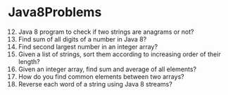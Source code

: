 # Java8Problems

12) Java 8 program to check if two strings are anagrams or not?
13) Find sum of all digits of a number in Java 8?
14) Find second largest number in an integer array?
15) Given a list of strings, sort them according to increasing order of their length?
16) Given an integer array, find sum and average of all elements?
17) How do you find common elements between two arrays?
18) Reverse each word of a string using Java 8 streams?
